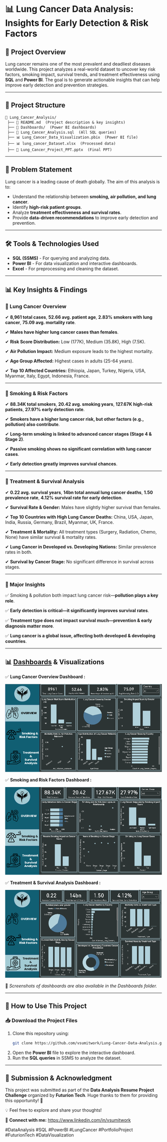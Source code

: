 # 📊 Lung Cancer Data Analysis: Insights for Early Detection & Risk Factors

## 🚀 Project Overview
Lung cancer remains one of the most prevalent and deadliest diseases worldwide. This project analyzes a real-world dataset to uncover key risk factors, smoking impact, survival trends, and treatment effectiveness using **SQL** and **Power BI**. The goal is to generate actionable insights that can help improve early detection and prevention strategies.

---

## 📂 Project Structure
```
📁 Lung_Cancer_Analysis/
 ├── 📄 README.md  (Project description & key insights)
 ├── 📁 Dashboards/  (Power BI dashboards)
 ├── 📄 Lung_Cancer_Analysis.sql  (All SQL queries)
 ├── 📊 Lung_Cancer_Data_Visualization.pbix  (Power BI file)
 ├── 📊 lung_cancer_Dataset.xlsx  (Processed data)
 ├── 📑 Lung_Cancer_Project_PPT.pptx  (Final PPT)
```

---

## 📌 Problem Statement
Lung cancer is a leading cause of death globally. The aim of this analysis is to:
- Understand the relationship between **smoking, air pollution, and lung cancer**.
- Identify **high-risk patient groups**.
- Analyze **treatment effectiveness and survival rates**.
- Provide **data-driven recommendations** to improve early detection and prevention.

---

## 🛠 Tools & Technologies Used
- **SQL (SSMS)** - For querying and analyzing data.
- **Power BI** - For data visualization and interactive dashboards.
- **Excel** - For preprocessing and cleaning the dataset.

---

## 📊 Key Insights & Findings
### 🔹 Lung Cancer Overview

✔ **8,961 total cases**, **52.66 avg. patient age**, **2.83% smokers with lung cancer**, **75.09 avg. mortality rate**. 
 
✔ **Males have higher lung cancer cases than females**. 
 
✔ **Risk Score Distribution:** Low (177K), Medium (35.8K), High (7.5K). 
 
✔ **Air Pollution Impact:** Medium exposure leads to the highest mortality.  

✔ **Age Group Affected:** Highest cases in adults (25-64 years).
  
✔ **Top 10 Affected Countries:** Ethiopia, Japan, Turkey, Nigeria, USA, Myanmar, Italy, Egypt, Indonesia, France.

---

### 🔹 Smoking & Risk Factors
✔ **88.34K total smokers**, **20.42 avg. smoking years**, **127.67K high-risk patients**, **27.97% early detection rate**. 
 
✔ **Smokers have a higher lung cancer risk, but other factors (e.g., pollution) also contribute**.  

✔ **Long-term smoking is linked to advanced cancer stages (Stage 4 & Stage 2)**.  

✔ **Passive smoking shows no significant correlation with lung cancer cases**. 
 
✔ **Early detection greatly improves survival chances**.  

---

### 🔹 Treatment & Survival Analysis
✔ **0.22 avg. survival years**, **14bn total annual lung cancer deaths**, **1.50 prevalence rate**, **4.12% survival rate for early detection**. 
 
✔ **Survival Rate & Gender:** Males have slightly higher survival than females. 
 
✔ **Top 10 Countries with High Lung Cancer Deaths:** China, USA, Japan, India, Russia, Germany, Brazil, Myanmar, UK, France. 
 
✔ **Treatment & Mortality:** All treatment types (Surgery, Radiation, Chemo, None) have similar survival & mortality rates. 
 
✔ **Lung Cancer in Developed vs. Developing Nations:** Similar prevalence rates in both.  

✔ **Survival by Cancer Stage:** No significant difference in survival across stages.  

---

### 🔹 Major Insights
✅ Smoking & pollution both impact lung cancer risk—**pollution plays a key role**. 
 
✅ **Early detection is critical—it significantly improves survival rates**.
  
✅ **Treatment type does not impact survival much—prevention & early diagnosis matter more**.  

✅ **Lung cancer is a global issue, affecting both developed & developing countries**.  

---

## 📊 [Dashboards](Dashboards/) & Visualizations
✅ **Lung Cancer Overview Dashboard :**

![Dashboard Screenshot](Dashboards/Dashboard-Lung_Cancer_Overview.png)

✅ **Smoking and Risk Factors Dashboard :** 

![Dashboard Screenshot](Dashboards/Dashboard-Smoking_and_Risk_Factors.png)

✅ **Treatment & Survival Analysis Dashboard :** 

![Dashboard Screenshot](Dashboards/Dashboard-Treatment_&_Survival_Analysis.png)

📸 *Screenshots of dashboards are also available in the Dashboards folder.*

---

## 🔗 How to Use This Project
### 📥 Download the Project Files
1. Clone this repository using:  
   ```bash
   git clone https://github.com/vsumitwork/Lung-Cancer-Data-Analysis.git
   ```
2. Open the **Power BI** file to explore the interactive dashboard.
3. Run the **SQL queries** in SSMS to analyze the dataset.

---

## 🔗 Submission & Acknowledgment
This project was submitted as part of the **Data Analysis Resume Project Challenge** organized by **Futurion Tech**. Huge thanks to them for providing this opportunity! 🎯

💡 Feel free to explore and share your thoughts!

📩 **Connect with me:** https://www.linkedin.com/in/vsumitwork

#DataAnalysis #SQL #PowerBI #LungCancer #PortfolioProject #FuturionTech #DataVisualization

